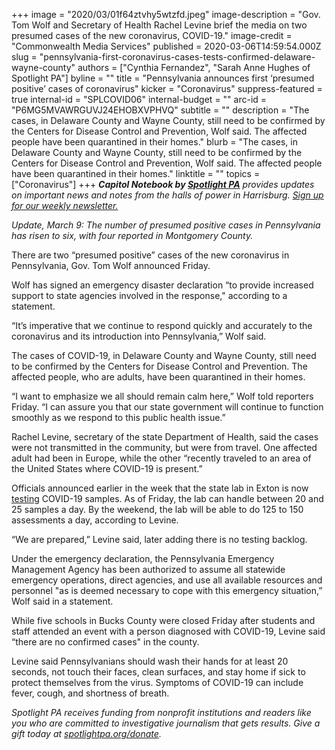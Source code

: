 +++
image = "2020/03/01f64ztvhy5wtzfd.jpeg"
image-description = "Gov. Tom Wolf and Secretary of Health Rachel Levine brief the media on two presumed cases of the new coronavirus, COVID-19."
image-credit = "Commonwealth Media Services"
published = 2020-03-06T14:59:54.000Z
slug = "pennsylvania-first-coronavirus-cases-tests-confirmed-delaware-wayne-county"
authors = ["Cynthia Fernandez", "Sarah Anne Hughes of Spotlight PA"]
byline = ""
title = "Pennsylvania announces first ‘presumed positive’ cases of coronavirus"
kicker = "Coronavirus"
suppress-featured = true
internal-id = "SPLCOVID06"
internal-budget = ""
arc-id = "P6MG5MVAWRGUVJ24EHOBXVPHVQ"
subtitle = ""
description = "The cases, in Delaware County and Wayne County, still need to be confirmed by the Centers for Disease Control and Prevention, Wolf said. The affected people have been quarantined in their homes."
blurb = "The cases, in Delaware County and Wayne County, still need to be confirmed by the Centers for Disease Control and Prevention, Wolf said. The affected people have been quarantined in their homes."
linktitle = ""
topics = ["Coronavirus"]
+++
<i><b>Capitol Notebook by </b></i><a href="https://www.spotlightpa.org/"><i><b>Spotlight PA</b></i></a><i> provides updates on important news and notes from the halls of power in Harrisburg. </i><a href="https://www.spotlightpa.org/newsletters"><i>Sign up for our weekly newsletter.</i></a>

*Update, March 9: The number of presumed positive cases in Pennsylvania has risen to six, with four reported in Montgomery County.*

There are two “presumed positive” cases of the new coronavirus in Pennsylvania, Gov. Tom Wolf announced Friday.

Wolf has signed an emergency disaster declaration “to provide increased support to state agencies involved in the response," according to a statement.

“It’s imperative that we continue to respond quickly and accurately to the coronavirus and its introduction into Pennsylvania,” Wolf said.

The cases of COVID-19, in Delaware County and Wayne County, still need to be confirmed by the Centers for Disease Control and Prevention. The affected people, who are adults, have been quarantined in their homes.

“I want to emphasize we all should remain calm here,” Wolf told reporters Friday. “I can assure you that our state government will continue to function smoothly as we respond to this public health issue.”

Rachel Levine, secretary of the state Department of Health, said the cases were not transmitted in the community, but were from travel. One affected adult had been in Europe, while the other “recently traveled to an area of the United States where COVID-19 is present.”

Officials announced earlier in the week that the state lab in Exton is now [testing](https://www.spotlightpa.org/news/2020/03/pennsylvania-coronavirus-testing-state-labs/) COVID-19 samples. As of Friday, the lab can handle between 20 and 25 samples a day. By the weekend, the lab will be able to do 125 to 150 assessments a day, according to Levine.

“We are prepared,” Levine said, later adding there is no testing backlog.

Under the emergency declaration, the Pennsylvania Emergency Management Agency has been authorized to assume all statewide emergency operations, direct agencies, and use all available resources and personnel "as is deemed necessary to cope with this emergency situation,” Wolf said in a statement.

While five schools in Bucks County were closed Friday after students and staff attended an event with a person diagnosed with COVID-19, Levine said “there are no confirmed cases" in the county.

Levine said Pennsylvanians should wash their hands for at least 20 seconds, not touch their faces, clean surfaces, and stay home if sick to protect themselves from the virus. Symptoms of COVID-19 can include fever, cough, and shortness of breath.

<i>Spotlight PA receives funding from nonprofit institutions and readers like you who are committed to investigative journalism that gets results. Give a gift today at </i><a href="https://www.spotlightpa.org/donate"><i>spotlightpa.org/donate</i></a><i>.</i>

